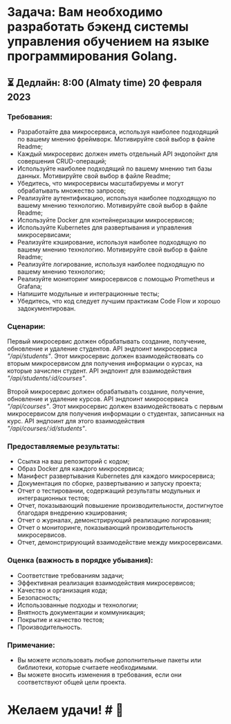 # Задача: Вам необходимо разработать бэкенд системы управления обучением на языке программирования Golang. #

## :hourglass_flowing_sand: Дедлайн: 8:00 (Almaty time) 20 февраля 2023 ##

### Требования:

-	Разработайте два микросервиса, используя наиболее подходящий по вашему мнению фреймворк. Мотивируйте свой выбор в файле Readme;
-	Каждый микросервис должен иметь отдельный API эндопойнт для совершения CRUD-операций;
-	Используйте наиболее подходящий по вашему мнению тип базы данных. Мотивируйте свой выбор в файле Readme;
-	Убедитесь, что микросервисы масштабируемы и могут обрабатывать множество запросов;
-	Реализуйте аутентификацию, используя наиболее подходящую по вашему мнению технологию. Мотивируйте свой выбор в файле Readme;
-	Используйте Docker для контейнеризации микросервисов;
-	Используйте Kubernetes для развертывания и управления микросервисами;
-	Реализуйте кэширование, используя наиболее подходящую по вашему мнению технологию. Мотивируйте свой выбор в файле Readme;
-	Реализуйте логирование, используя наиболее подходящую по вашему мнению технологию;
-	Реализуйте мониторинг микросервисов с помощью Prometheus и Grafana;
-	Напишите модульные и интеграционные тесты;
-	Убедитесь, что код следует лучшим практикам Code Flow и хорошо задокументирован.

### Сценарии:

Первый микросервис должен обрабатывать создание, получение, обновление и удаление студентов. API эндпоинт микросервиса *"/api/students"*. Этот микросервис должен взаимодействовать со вторым микросервисом для получения информации о курсах, на которые зачислен студент. API эндпоинт для взаимодействия *"/api/students/:id/courses"*.

Второй микросервис должен обрабатывать создание, получение, обновление и удаление курсов. API эндпоинт микросервиса *"/api/courses"*. Этот микросервис должен взаимодействовать с первым микросервисом для получения информации о студентах, записанных на курс. API эндпоинт для этого взаимодействия *"/api/courses/:id/students"*.

### Предоставляемые результаты: ###
-	Ссылка на ваш репозиторий с кодом;
-	Образ Docker для каждого микросервиса;
-	Манифест развертывания Kubernetes для каждого микросервиса;
-	Документация по сборке, развертыванию и запуску проекта;
-	Отчет о тестировании, содержащий результаты модульных и интеграционных тестов;
-	Отчет, показывающий повышение производительности, достигнутое благодаря внедрению кэширования;
-	Отчет о журналах, демонстрирующий реализацию логирования;
-	Отчет о мониторинге, показывающий производительность микросервисов.
-	Отчет, демонстрирующий взаимодействие между микросервисами.

### Оценка (важность в порядке убывания): ###
-	Соответствие требованиям задачи;
-	Эффективная реализация взаимодействия микросервисов;
-	Качество и организация кода;
-	Безопасность;
-	Использованные подходы и технологии;
-	Внятность документации и коммуникация;
-	Покрытие и качество тестов;
-	Производительность.

### Примечание: ###
- Вы можете использовать любые дополнительные пакеты или библиотеки, которые считаете необходимыми. 
- Вы можете вносить изменения в требования, если они соответствуют общей цели проекта.

# Желаем удачи! # :muscle:
